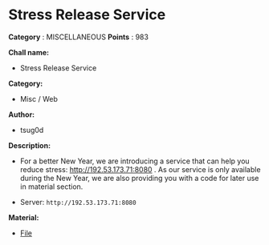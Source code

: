 # Stress Release Service

**Category** : MISCELLANEOUS
**Points** : 983

**Chall name:**
* Stress Release Service
   
**Category:**
* Misc / Web

**Author:**
* tsug0d

**Description:**
* For a better New Year, we are introducing a service that can help you reduce stress: http://192.53.173.71:8080 . As our service is only available during the New Year, we are also providing you with a code for later use in material section.

* Server: `http://192.53.173.71:8080`

**Material:**
* [File](https://drive.google.com/file/d/1UKPkz8Sn0Ucv1ZhN0NRi8bk_dspBeEJJ/view?usp=sharing)



